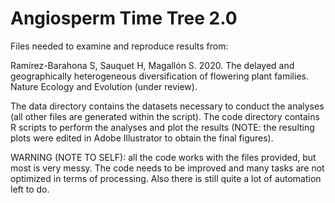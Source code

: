 # Angiosperm Time Tree 2.0

Files needed to examine and reproduce results from:

Ramírez-Barahona S, Sauquet H, Magallón S. 2020. The delayed and geographically heterogeneous diversification of flowering plant families. Nature Ecology and Evolution (under review).

The data directory contains the datasets necessary to conduct the analyses (all other files are generated within the script). 
The code directory contains R scripts to perform the analyses and plot the results (NOTE: the resulting plots were edited in Adobe Illustrator to obtain the final figures).

WARNING (NOTE TO SELF): all the code works with the files provided, but most is very messy. The code needs to be improved and many tasks are not optimized in terms of processing. Also there is still quite a lot of automation left to do.
